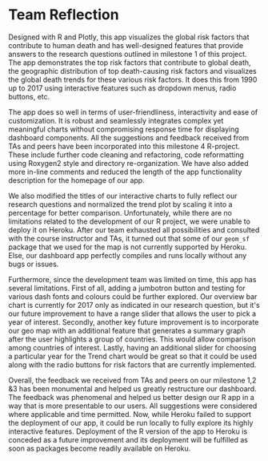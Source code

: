 # Team Reflection

Designed with R and Plotly, this app visualizes the global risk factors that contribute to human death and has well-designed features that provide answers to the research questions outlined in milestone 1 of this project. The app demonstrates the top risk factors that contribute to global death, the geographic distribution of top death-causing risk factors and visualizes the global death trends for these various risk factors. It does this from 1990 up to 2017 using interactive features such as dropdown menus, radio buttons, etc.

The app does so well in terms of user-friendliness, interactivity and ease of customization. It is robust and seamlessly integrates complex yet meaningful charts without compromising response time for displaying dashboard components. 
All the suggestions and feedback received from TAs and peers have been incorporated into this milestone 4 R-project. These include further code cleaning and refactoring, code reformatting using Roxygen2 style and directory re-organization. We have also added more in-line comments and reduced the length of the app functionality description for the homepage of our app. 

We also modified the titles of our interactive charts to fully reflect our research questions and normalized the trend plot by scaling it into a percentage for better comparison.
Unfortunately, while there are no limitations related to the development of our R project, we were unable to deploy it on Heroku. After our team exhausted all possibilities and consulted with the course instructor and TAs, it turned out that some of our `geom_sf` package that we used for the map is not currently supported by Heroku. Else, our dashboard app perfectly compiles and runs locally without any bugs or issues.

Furthermore, since the development team was limited on time, this app has several limitations. First of all, adding a jumbotron button and testing for various dash fonts and colours could be further explored. Our overview bar chart is currently for 2017 only as indicated in our research question, but it's our future improvement to have a range slider that allows the user to pick a year of interest.
Secondly, another key future improvement is to incorporate our geo map with an additional feature that generates a summary graph after the user highlights a group of countries. This would allow comparison among countries of interest. Lastly, having an additional slider for choosing a particular year for the Trend chart would be great so that it could be used along with the radio buttons for risk factors that are currently implemented.

Overall, the feedback we received from TAs and peers on our milestone 1,2 &3 has been monumental and helped us greatly restructure our dashboard. The feedback was phenomenal and helped us better design our R app in a way that is more presentable to our users. All suggestions were considered where applicable and time permitted. Now, while Heroku failed to support the deployment of our app, it could be run locally to fully explore its highly interactive features. Deployment of the R version of the app to Heroku is conceded as a future improvement and its deployment will be fulfilled as soon as packages become readily available on Heroku. 

